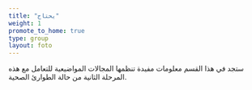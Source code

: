 ```yaml
---
title: "يحتاج"
weight: 1
promote_to_home: true
type: group
layout: foto 
---
```


ستجد في هذا القسم معلومات مفيدة تنظمها المجالات المواضيعية للتعامل مع هذه المرحلة الثانية من حالة الطوارئ الصحية.
